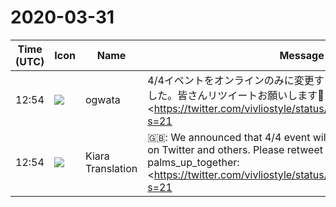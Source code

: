 # 2020-03-31

|Time (UTC)|Icon|Name|Message|
|---|---|---|---|
|12:54|![](https://avatars.slack-edge.com/2019-11-22/845042642576_070441337abaca9fb7b3_72.png)|ogwata|4/4イベントをオンラインのみに変更する件、Twitter他で告知しました。皆さんリツイートお願いします🤲　<https://twitter.com/vivliostyle/status/1244935775877099521?s=21|https://twitter.com/vivliostyle/status/1244935775877099521?s=21><br><blockquote>【お知らせ】4/4に予定している「Vivliostyle ユーザーと開発者の集い 2020春」ですが、YouTubeライブによるオンライン参加のみに変更します。URLは後日お知らせします。来場参加を申し込んだ方は、いったんキャンセルしてくださるようお願いいたします。 <https://vivliostyle.connpass.com/event/170939/></blockquote>|
|12:54|![](https://avatars.slack-edge.com/2019-08-21/732685848020_f3f20736795184660348_72.png)|Kiara Translation|🇬🇧: We announced that 4/4 event will be changed to online only on Twitter and others. Please retweet everyone: palms_up_together: <https://twitter.com/vivliostyle/status/1244935775877099521?s=21|https://twitter.com/vivliostyle/status/1244935775877099521?s=21>|

